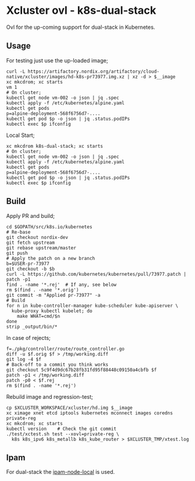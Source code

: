 # Xcluster ovl - k8s-dual-stack

Ovl for the up-coming support for dual-stack in Kubernetes.

## Usage

For testing just use the up-loaded image;
```
curl -L https://artifactory.nordix.org/artifactory/cloud-native/xcluster/images/hd-k8s-pr73977.img.xz | xz -d > $__image
xc mkcdrom; xc starts
vm 1
# On cluster;
kubectl get node vm-002 -o json | jq .spec
kubectl apply -f /etc/kubernetes/alpine.yaml
kubectl get pods
p=alpine-deployment-568f6756d7-....
kubectl get pod $p -o json | jq .status.podIPs
kubectl exec $p ifconfig
```

Local Start;
```
xc mkcdrom k8s-dual-stack; xc starts
# On cluster;
kubectl get node vm-002 -o json | jq .spec
kubectl apply -f /etc/kubernetes/alpine.yaml
kubectl get pods
p=alpine-deployment-568f6756d7-....
kubectl get pod $p -o json | jq .status.podIPs
kubectl exec $p ifconfig
```

## Build

Apply PR and build;
```
cd $GOPATH/src/k8s.io/kubernetes
# Re-base
git checkout nordix-dev
git fetch upstream
git rebase upstream/master
git push
# Apply the patch on a new branch
b=$USER-pr-73977
git checkout -b $b
curl -L https://github.com/kubernetes/kubernetes/pull/73977.patch | patch -p1
find . -name '*.rej'  # If any, see below
rm $(find . -name '*.orig')
git commit -m "Applied pr-73977" -a
# Build
for n in kube-controller-manager kube-scheduler kube-apiserver \
  kube-proxy kubectl kubelet; do
    make WHAT=cmd/$n
done
strip _output/bin/*
```

In case of rejects;
```
f=./pkg/controller/route/route_controller.go
diff -u $f.orig $f > /tmp/working.diff
git log -4 $f
# Back-off to a commit you think works
git checkout 5c9f4d9dc67b28fb31fd95f88448c09150a4cbfb $f
patch -p1 < /tmp/working.diff
patch -p0 < $f.rej
rm $(find . -name '*.rej')
```

Rebuild image and regression-test;
```
cp $XCLUSTER_WORKSPACE/xcluster/hd.img $__image
xc ximage xnet etcd iptools kubernetes mconnect images coredns private-reg
xc mkcdrom; xc starts
kubectl version    # Check the git commit
./test/xctest.sh test --xovl=private-reg \
  k8s k8s_ipv6 k8s_metallb k8s_kube_router > $XCLUSTER_TMP/xtest.log
```


## Ipam

For dual-stack the
[ipam-node-local](https://github.com/Nordix/ipam-node-local) is used.

